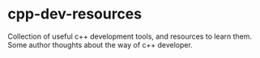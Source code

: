 # cpp-dev-resources
Collection of useful c++ development tools, and resources to learn them. 
Some author thoughts about the way of c++ developer. 
